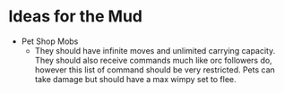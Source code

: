 # Ideas for the Mud
* Pet Shop Mobs 
    * They should have infinite moves and unlimited carrying capacity. They should also receive commands much like orc followers do, however this list of command should be very restricted. Pets can take damage but should have a max wimpy set to flee.
